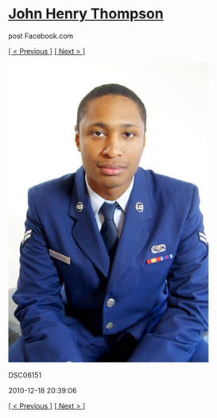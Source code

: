 # [John Henry Thompson](../README.md)
post Facebook.com

[[ < Previous ]](2010-12-18-35.md) [[ Next > ]](2010-12-18-37.md)

[![](../media/2010-12-18/Fam-2010-DSC06151.jpg)](../README.md)

DSC06151

2010-12-18 20:39:06

[[ < Previous ]](2010-12-18-35.md) [[ Next > ]](2010-12-18-37.md)